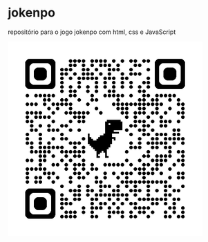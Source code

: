 # jokenpo
repositório para o jogo jokenpo com html, css e JavaScript

![](img/qrcode_jokenpoV2.png)
